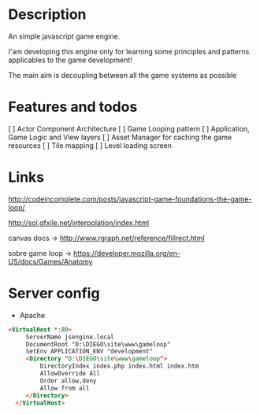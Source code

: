 # Description

An simple javascript game engine.

I'am developing this engine only for learning some principles 
and patterns applicables to the game development!

The main aim is decoupling between all the game systems as possible


Features and todos
===================================
[ ] Actor Component Architecture
[ ] Game Looping pattern
[ ] Application, Game Logic and View layers
[ ] Asset Manager for caching the game resources
[ ] Tile mapping 
[ ] Level loading screen

Links
=========

http://codeincomplete.com/posts/javascript-game-foundations-the-game-loop/

http://sol.gfxile.net/interpolation/index.html

canvas docs -> http://www.rgraph.net/reference/fillrect.html

sobre game loop -> https://developer.mozilla.org/en-US/docs/Games/Anatomy


Server config
===================================

* Apache

```html
<VirtualHost *:80>
     ServerName jsengine.local
     DocumentRoot "D:\DIEGO\site\www\gameloop"
     SetEnv APPLICATION_ENV "development"
     <Directory "D:\DIEGO\site\www\gameloop">
         DirectoryIndex index.php index.html index.htm
         AllowOverride All
         Order allow,deny
         Allow from all
     </Directory>
  </VirtualHost>
```
